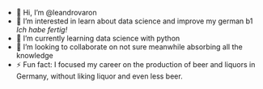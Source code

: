 - 👋 Hi, I’m @leandrovaron
- 👀 I’m interested in learn about data science and improve my german b1 *Ich habe fertig!*
- 🌱 I’m currently learning data science with python
- 💞️ I’m looking to collaborate on not sure meanwhile absorbing all the knowledge
- ⚡ Fun fact: I focused my career on the production of beer and liquors in Germany, without liking liquor and even less beer.

<!---
leandrovaron/leandrovaron is a ✨ special ✨ repository because its `README.md` (this file) appears on your GitHub profile.
You can click the Preview link to take a look at your changes.
--->
